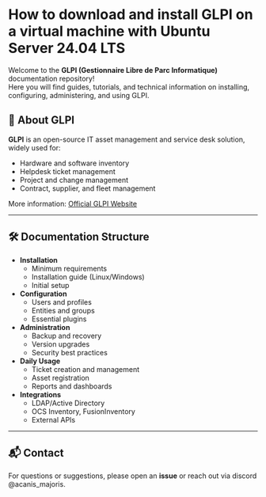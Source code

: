 # How to download and install GLPI on a virtual machine with Ubuntu Server 24.04 LTS

Welcome to the **GLPI (Gestionnaire Libre de Parc Informatique)** documentation repository!  
Here you will find guides, tutorials, and technical information on installing, configuring, administering, and using GLPI.

## 📖 About GLPI

**GLPI** is an open-source IT asset management and service desk solution, widely used for:

- Hardware and software inventory
- Helpdesk ticket management
- Project and change management
- Contract, supplier, and fleet management

More information: [Official GLPI Website](https://glpi-project.org/)

---

## 🛠 Documentation Structure

- **Installation**
  - Minimum requirements
  - Installation guide (Linux/Windows)
  - Initial setup
- **Configuration**
  - Users and profiles
  - Entities and groups
  - Essential plugins
- **Administration**
  - Backup and recovery
  - Version upgrades
  - Security best practices
- **Daily Usage**
  - Ticket creation and management
  - Asset registration
  - Reports and dashboards
- **Integrations**
  - LDAP/Active Directory
  - OCS Inventory, FusionInventory
  - External APIs

---

## 📬 Contact

For questions or suggestions, please open an **issue** or reach out via discord @acanis_majoris.
